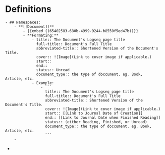 # Definitions
	- ## Namespaces:
		- **[[Document]]**
			- {{embed ((65402583-680b-4999-9244-b8550f5ed47b))}}
			- **Formating:**
				- title:: The Document's Logseq page title
				  full-title:: Document's Full Title
				  abbreviated-title:: Shortened Version of the Document's Title.
				  cover:: ![Image](Link to cover image if applicable.)
				  start:: 
				  end:: 
				  status:: Unread
				  document_type:: the type of doccument, eg. Book, Article, etc.
				- Example:
					- ```
					  title:: The Document's Logseq page title
					  full-title:: Document's Full Title
					  abbreviated-title:: Shortened Version of the Document's Title.
					  cover:: ![Image](Link to cover image if applicable.)
					  start:: [[Link to Journal Date of Creation]]
					  end:: [[Link to Journal Date when Finished Reading]]
					  status:: (either Reading, Finished, or Unread)
					  document_type:: the type of doccument, eg. Book, Article, etc.
					  ```
		-
-